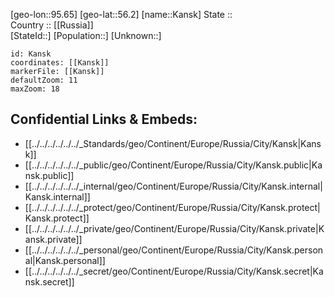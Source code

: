 ﻿---
location: [56.2,95.65] 
mapzoom: [7,12] 
mapmarker: city 
type: City
tags:
- geo/City


SpocWebEntityId: 31296
isDeleted: false
confidential: public

---
[geo-lon::95.65] 
[geo-lat::56.2] 
[name::Kansk] 
State ::  
Country :: [[Russia]]  
[StateId::] 
[Population::] 
[Unknown::] 


```leaflet
id: Kansk
coordinates: [[Kansk]] 
markerFile: [[Kansk]] 
defaultZoom: 11 
maxZoom: 18
```


## Confidential Links & Embeds: 
- [[../../../../../../_Standards/geo/Continent/Europe/Russia/City/Kansk|Kansk]] 
- [[../../../../../../_public/geo/Continent/Europe/Russia/City/Kansk.public|Kansk.public]] 
- [[../../../../../../_internal/geo/Continent/Europe/Russia/City/Kansk.internal|Kansk.internal]] 
- [[../../../../../../_protect/geo/Continent/Europe/Russia/City/Kansk.protect|Kansk.protect]] 
- [[../../../../../../_private/geo/Continent/Europe/Russia/City/Kansk.private|Kansk.private]] 
- [[../../../../../../_personal/geo/Continent/Europe/Russia/City/Kansk.personal|Kansk.personal]] 
- [[../../../../../../_secret/geo/Continent/Europe/Russia/City/Kansk.secret|Kansk.secret]] 
